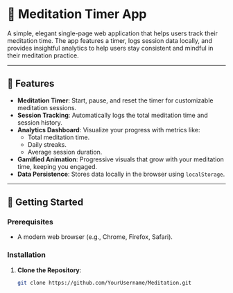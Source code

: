 # 🧘 Meditation Timer App

A simple, elegant single-page web application that helps users track their meditation time. The app features a timer, logs session data locally, and provides insightful analytics to help users stay consistent and mindful in their meditation practice.

---

## 🌟 Features

- **Meditation Timer**: Start, pause, and reset the timer for customizable meditation sessions.
- **Session Tracking**: Automatically logs the total meditation time and session history.
- **Analytics Dashboard**: Visualize your progress with metrics like:
  - Total meditation time.
  - Daily streaks.
  - Average session duration.
- **Gamified Animation**: Progressive visuals that grow with your meditation time, keeping you engaged.
- **Data Persistence**: Stores data locally in the browser using `localStorage`.

---

## 🚀 Getting Started

### Prerequisites
- A modern web browser (e.g., Chrome, Firefox, Safari).

### Installation

1. **Clone the Repository**:
   ```bash
   git clone https://github.com/YourUsername/Meditation.git
